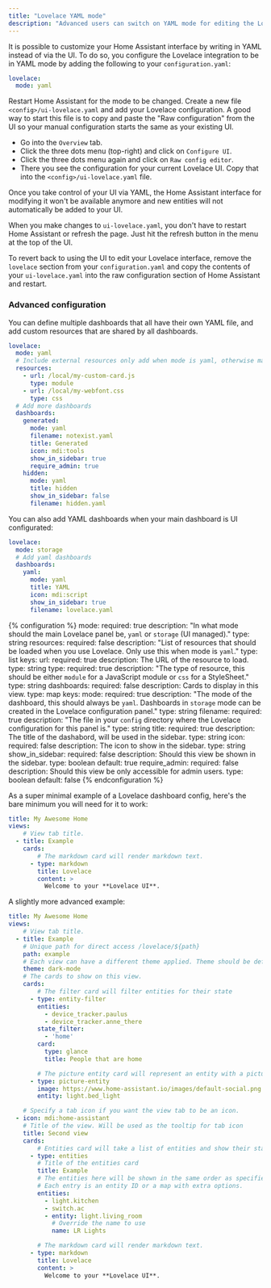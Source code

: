 ```yaml
---
title: "Lovelace YAML mode"
description: "Advanced users can switch on YAML mode for editing the Lovelace UI."
---
```


It is possible to customize your Home Assistant interface by writing in YAML instead of via the UI. To do so, you configure the Lovelace integration to be in YAML mode by adding the following to your `configuration.yaml`:

```yaml
lovelace:
  mode: yaml
```

Restart Home Assistant for the mode to be changed. Create a new file `<config>/ui-lovelace.yaml` and add your Lovelace configuration. A good way to start this file is to copy and paste the "Raw configuration" from the UI so your manual configuration starts the same as your existing UI.

- Go into the `Overview` tab.
- Click the three dots menu (top-right) and click on `Configure UI`.
- Click the three dots menu again and click on `Raw config editor`.
- There you see the configuration for your current Lovelace UI. Copy that into the `<config>/ui-lovelace.yaml` file.

Once you take control of your UI via YAML, the Home Assistant interface for modifying it won't be available anymore and new entities will not automatically be added to your UI.

When you make changes to `ui-lovelace.yaml`, you don't have to restart Home Assistant or refresh the page. Just hit the refresh button in the menu at the top of the UI.

To revert back to using the UI to edit your Lovelace interface, remove the `lovelace` section from your `configuration.yaml` and copy the contents of your `ui-lovelace.yaml` into the raw configuration section of Home Assistant and restart.

### Advanced configuration

You can define multiple dashboards that all have their own YAML file, and add custom resources that are shared by all dashboards.

```yaml
lovelace:
  mode: yaml
  # Include external resources only add when mode is yaml, otherwise manage in the resources in the lovelace configuration panel.
  resources:
    - url: /local/my-custom-card.js
      type: module
    - url: /local/my-webfont.css
      type: css
  # Add more dashboards
  dashboards:
    generated:
      mode: yaml
      filename: notexist.yaml
      title: Generated
      icon: mdi:tools
      show_in_sidebar: true
      require_admin: true
    hidden:
      mode: yaml
      title: hidden
      show_in_sidebar: false
      filename: hidden.yaml
```

You can also add YAML dashboards when your main dashboard is UI configurated:
```yaml
lovelace:
  mode: storage
  # Add yaml dashboards
  dashboards:
    yaml:
      mode: yaml
      title: YAML
      icon: mdi:script
      show_in_sidebar: true
      filename: lovelace.yaml
```

{% configuration %}
mode:
  required: true
  description: "In what mode should the main Lovelace panel be, `yaml` or `storage` (UI managed)."
  type: string
resources:
  required: false
  description: "List of resources that should be loaded when you use Lovelace. Only use this when mode is `yaml`."
  type: list
  keys:
    url:
      required: true
      description: The URL of the resource to load.
      type: string
    type:
      required: true
      description: "The type of resource, this should be either `module` for a JavaScript module or `css` for a StyleSheet."
      type: string
dashboards:
  required: false
  description: Cards to display in this view.
  type: map
  keys:
    mode:
      required: true
      description: "The mode of the dashboard, this should always be `yaml`. Dashboards in `storage` mode can be created in the Lovelace configuration panel."
      type: string
    filename:
      required: true
      description: "The file in your `config` directory where the Lovelace configuration for this panel is."
      type: string
    title:
      required: true
      description: The title of the dashabord, will be used in the sidebar.
      type: string
    icon:
      required: false
      description: The icon to show in the sidebar.
      type: string
    show_in_sidebar:
      required: false
      description: Should this view be shown in the sidebar.
      type: boolean
      default: true
    require_admin:
      required: false
      description: Should this view be only accessible for admin users.
      type: boolean
      default: false
{% endconfiguration %}

As a super minimal example of a Lovelace dashboard config, here's the bare minimum you will need for it to work:

```yaml
title: My Awesome Home
views:
    # View tab title.
  - title: Example
    cards:
        # The markdown card will render markdown text.
      - type: markdown
        title: Lovelace
        content: >
          Welcome to your **Lovelace UI**.
```

A slightly more advanced example:

```yaml
title: My Awesome Home
views:
    # View tab title.
  - title: Example
    # Unique path for direct access /lovelace/${path}
    path: example
    # Each view can have a different theme applied. Theme should be defined in the frontend.
    theme: dark-mode
    # The cards to show on this view.
    cards:
        # The filter card will filter entities for their state
      - type: entity-filter
        entities:
          - device_tracker.paulus
          - device_tracker.anne_there
        state_filter:
          - 'home'
        card:
          type: glance
          title: People that are home

        # The picture entity card will represent an entity with a picture
      - type: picture-entity
        image: https://www.home-assistant.io/images/default-social.png
        entity: light.bed_light

    # Specify a tab icon if you want the view tab to be an icon.
  - icon: mdi:home-assistant
    # Title of the view. Will be used as the tooltip for tab icon
    title: Second view
    cards:
        # Entities card will take a list of entities and show their state.
      - type: entities
        # Title of the entities card
        title: Example
        # The entities here will be shown in the same order as specified.
        # Each entry is an entity ID or a map with extra options.
        entities:
          - light.kitchen
          - switch.ac
          - entity: light.living_room
            # Override the name to use
            name: LR Lights

        # The markdown card will render markdown text.
      - type: markdown
        title: Lovelace
        content: >
          Welcome to your **Lovelace UI**.
```
